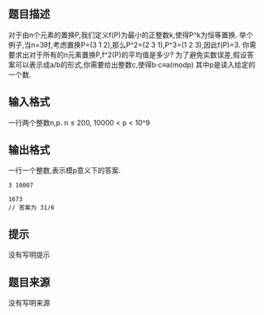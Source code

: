 


## 题目描述
对于由n个元素的置换P,我们定义f(P)为最小的正整数k,使得P^k为恒等置换.
举个例子,当n=3时,考虑置换P=(3 1 2),那么P^2=(2 3 1),P^3=(1 2 3),因此f(P)=3.
你需要求出对于所有的n元素置换P,f^2(P)的平均值是多少?
为了避免实数误差,假设答案可以表示成a/b的形式,你需要给出整数c,使得b·c≡a(modp)
其中p是读入给定的一个数.
## 输入格式
一行两个整数n,p.
n ≤ 200, 10000 < p < 10^9
## 输出格式
一行一个整数,表示模p意义下的答案.

```input1
3 10007

```
```output1
1673
// 答案为 31/6
```

## 提示
没有写明提示
## 题目来源
没有写明来源


